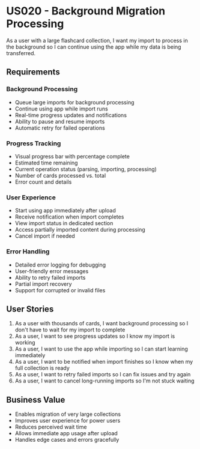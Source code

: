 # US020 - Background Migration Processing

As a user with a large flashcard collection, I want my import to process in the background so I can continue using the app while my data is being transferred.

## Requirements

### Background Processing
- Queue large imports for background processing
- Continue using app while import runs
- Real-time progress updates and notifications
- Ability to pause and resume imports
- Automatic retry for failed operations

### Progress Tracking
- Visual progress bar with percentage complete
- Estimated time remaining
- Current operation status (parsing, importing, processing)
- Number of cards processed vs. total
- Error count and details

### User Experience
- Start using app immediately after upload
- Receive notification when import completes
- View import status in dedicated section
- Access partially imported content during processing
- Cancel import if needed

### Error Handling
- Detailed error logging for debugging
- User-friendly error messages
- Ability to retry failed imports
- Partial import recovery
- Support for corrupted or invalid files

## User Stories

1. As a user with thousands of cards, I want background processing so I don't have to wait for my import to complete
2. As a user, I want to see progress updates so I know my import is working
3. As a user, I want to use the app while importing so I can start learning immediately
4. As a user, I want to be notified when import finishes so I know when my full collection is ready
5. As a user, I want to retry failed imports so I can fix issues and try again
6. As a user, I want to cancel long-running imports so I'm not stuck waiting

## Business Value

- Enables migration of very large collections
- Improves user experience for power users
- Reduces perceived wait time
- Allows immediate app usage after upload
- Handles edge cases and errors gracefully
